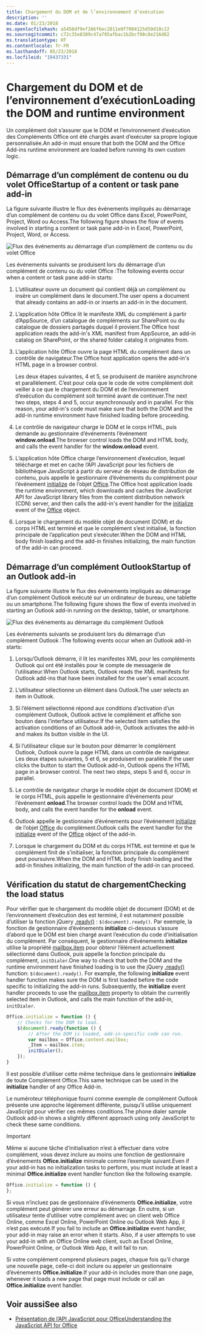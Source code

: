 ```yaml
---
title: Chargement du DOM et de l’environnement d’exécution
description: ''
ms.date: 01/23/2018
ms.openlocfilehash: a5458df9ef266f6ec2811e0f7004125d50d18c22
ms.sourcegitcommit: c72c35e8389c47a795afbac1b2bcf98c8e216d82
ms.translationtype: HT
ms.contentlocale: fr-FR
ms.lasthandoff: 05/23/2018
ms.locfileid: "19437331"
---
```

# <a name="loading-the-dom-and-runtime-environment"></a><span data-ttu-id="abce2-102">Chargement du DOM et de l’environnement d’exécution</span><span class="sxs-lookup"><span data-stu-id="abce2-102">Loading the DOM and runtime environment</span></span>



<span data-ttu-id="abce2-103">Un complément doit s’assurer que le DOM et l’environnement d’exécution des Compléments Office ont été chargés avant d’exécuter sa propre logique personnalisée.</span><span class="sxs-lookup"><span data-stu-id="abce2-103">An add-in must ensure that both the DOM and the Office Add-ins runtime environment are loaded before running its own custom logic.</span></span> 

## <a name="startup-of-a-content-or-task-pane-add-in"></a><span data-ttu-id="abce2-104">Démarrage d’un complément de contenu ou du volet Office</span><span class="sxs-lookup"><span data-stu-id="abce2-104">Startup of a content or task pane add-in</span></span>

<span data-ttu-id="abce2-105">La figure suivante illustre le flux des événements impliqués au démarrage d’un complément de contenu ou du volet Office dans Excel, PowerPoint, Project, Word ou Access.</span><span class="sxs-lookup"><span data-stu-id="abce2-105">The following figure shows the flow of events involved in starting a content or task pane add-in in Excel, PowerPoint, Project, Word, or Access.</span></span>

![Flux des événements au démarrage d’un complément de contenu ou du volet Office](../images/office15-app-sdk-loading-dom-agave-runtime.png)

<span data-ttu-id="abce2-107">Les événements suivants se produisent lors du démarrage d’un complément de contenu ou du volet Office :</span><span class="sxs-lookup"><span data-stu-id="abce2-107">The following events occur when a content or task pane add-in starts:</span></span> 



1. <span data-ttu-id="abce2-108">L’utilisateur ouvre un document qui contient déjà un complément ou insère un complément dans le document.</span><span class="sxs-lookup"><span data-stu-id="abce2-108">The user opens a document that already contains an add-in or inserts an add-in in the document.</span></span>
    
2. <span data-ttu-id="abce2-109">L’application hôte Office lit le manifeste XML du complément à partir d’AppSource, d’un catalogue de compléments sur SharePoint ou du catalogue de dossiers partagés duquel il provient.</span><span class="sxs-lookup"><span data-stu-id="abce2-109">The Office host application reads the add-in's XML manifest from AppSource, an add-in catalog on SharePoint, or the shared folder catalog it originates from.</span></span>
    
3. <span data-ttu-id="abce2-110">L’application hôte Office ouvre la page HTML du complément dans un contrôle de navigateur.</span><span class="sxs-lookup"><span data-stu-id="abce2-110">The Office host application opens the add-in's HTML page in a browser control.</span></span>
    
    <span data-ttu-id="abce2-p101">Les deux étapes suivantes, 4 et 5, se produisent de manière asynchrone et parallèlement. C’est pour cela que le code de votre complément doit veiller à ce que le chargement du DOM et de l’environnement d’exécution du complément soit terminé avant de continuer.</span><span class="sxs-lookup"><span data-stu-id="abce2-p101">The next two steps, steps 4 and 5, occur asynchronously and in parallel. For this reason, your add-in's code must make sure that both the DOM and the add-in runtime environment have finished loading before proceeding.</span></span>
    
4. <span data-ttu-id="abce2-113">Le contrôle de navigateur charge le DOM et le corps HTML, puis demande au gestionnaire d’événements l’événement  **window.onload**.</span><span class="sxs-lookup"><span data-stu-id="abce2-113">The browser control loads the DOM and HTML body, and calls the event handler for the  **window.onload** event.</span></span>
    
5. <span data-ttu-id="abce2-114">L’application hôte Office charge l’environnement d’exécution, lequel télécharge et met en cache l’API JavaScript pour les fichiers de bibliothèque JavaScript à partir du serveur de réseau de distribution de contenu, puis appelle le gestionnaire d’événements du complément pour l’événement [initialize](https://dev.office.com/reference/add-ins/shared/office.initialize) de l’objet [Office](https://dev.office.com/reference/add-ins/shared/office).</span><span class="sxs-lookup"><span data-stu-id="abce2-114">The Office host application loads the runtime environment, which downloads and caches the JavaScript API for JavaScript library files from the content distribution network (CDN) server, and then calls the add-in's event handler for the [initialize](https://dev.office.com/reference/add-ins/shared/office.initialize) event of the [Office](https://dev.office.com/reference/add-ins/shared/office) object.</span></span>
    
6. <span data-ttu-id="abce2-115">Lorsque le chargement du modèle objet de document (DOM) et du corps HTML est terminé et que le complément s’est initialisé, la fonction principale de l’application peut s’exécuter.</span><span class="sxs-lookup"><span data-stu-id="abce2-115">When the DOM and HTML body finish loading and the add-in finishes initializing, the main function of the add-in can proceed.</span></span>
    

## <a name="startup-of-an-outlook-add-in"></a><span data-ttu-id="abce2-116">Démarrage d’un complément Outlook</span><span class="sxs-lookup"><span data-stu-id="abce2-116">Startup of an Outlook add-in</span></span>



<span data-ttu-id="abce2-117">La figure suivante illustre le flux des événements impliqués au démarrage d’un complément Outlook exécuté sur un ordinateur de bureau, une tablette ou un smartphone.</span><span class="sxs-lookup"><span data-stu-id="abce2-117">The following figure shows the flow of events involved in starting an Outlook add-in running on the desktop, tablet, or smartphone.</span></span>

![Flux des événements au démarrage du complément Outlook](../images/outlook15-loading-dom-agave-runtime.png)

<span data-ttu-id="abce2-119">Les événements suivants se produisent lors du démarrage d’un complément Outlook :</span><span class="sxs-lookup"><span data-stu-id="abce2-119">The following events occur when an Outlook add-in starts:</span></span> 



1. <span data-ttu-id="abce2-120">Lorsqu’Outlook démarre, il lit les manifestes XML pour les compléments Outlook qui ont été installés pour le compte de messagerie de l’utilisateur.</span><span class="sxs-lookup"><span data-stu-id="abce2-120">When Outlook starts, Outlook reads the XML manifests for Outlook add-ins that have been installed for the user's email account.</span></span>
    
2. <span data-ttu-id="abce2-121">L’utilisateur sélectionne un élément dans Outlook.</span><span class="sxs-lookup"><span data-stu-id="abce2-121">The user selects an item in Outlook.</span></span>
    
3. <span data-ttu-id="abce2-122">Si l’élément sélectionné répond aux conditions d’activation d’un complément Outlook, Outlook active le complément et affiche son bouton dans l’interface utilisateur.</span><span class="sxs-lookup"><span data-stu-id="abce2-122">If the selected item satisfies the activation conditions of an Outlook add-in, Outlook activates the add-in and makes its button visible in the UI.</span></span>
    
4. <span data-ttu-id="abce2-p102">Si l’utilisateur clique sur le bouton pour démarrer le complément Outlook, Outlook ouvre la page HTML dans un contrôle de navigateur. Les deux étapes suivantes, 5 et 6, se produisent en parallèle.</span><span class="sxs-lookup"><span data-stu-id="abce2-p102">If the user clicks the button to start the Outlook add-in, Outlook opens the HTML page in a browser control. The next two steps, steps 5 and 6, occur in parallel.</span></span>
    
5. <span data-ttu-id="abce2-125">Le contrôle de navigateur charge le modèle objet de document (DOM) et le corps HTML, puis appelle le gestionnaire d’événements pour l’événement  **onload**.</span><span class="sxs-lookup"><span data-stu-id="abce2-125">The browser control loads the DOM and HTML body, and calls the event handler for the  **onload** event.</span></span>
    
6. <span data-ttu-id="abce2-126">Outlook appelle le gestionnaire d’événements pour l’événement [initialize](https://dev.office.com/reference/add-ins/shared/office.initialize) de l’objet [Office](https://dev.office.com/reference/add-ins/shared/office) du complément.</span><span class="sxs-lookup"><span data-stu-id="abce2-126">Outlook calls the event handler for the [initialize](https://dev.office.com/reference/add-ins/shared/office.initialize) event of the [Office](https://dev.office.com/reference/add-ins/shared/office) object of the add-in.</span></span>
    
7. <span data-ttu-id="abce2-127">Lorsque le chargement du DOM et du corps HTML est terminé et que le complément finit de s’initialiser, la fonction principale du complément peut poursuivre.</span><span class="sxs-lookup"><span data-stu-id="abce2-127">When the DOM and HTML body finish loading and the add-in finishes initializing, the main function of the add-in can proceed.</span></span>
    

## <a name="checking-the-load-status"></a><span data-ttu-id="abce2-128">Vérification du statut de chargement</span><span class="sxs-lookup"><span data-stu-id="abce2-128">Checking the load status</span></span>


<span data-ttu-id="abce2-p103">Pour vérifier que le chargement du modèle objet de document (DOM) et de l’environnement d’exécution des est terminé, il est notamment possible d’utiliser la fonction jQuery [.ready()](http://api.jquery.com/ready/) :  `$(document).ready()`. Par exemple, la fonction de gestionnaire d’événements  **initialize** ci-dessous s’assure d’abord que le DOM est bien chargé avant l’exécution du code d’initialisation du complément. Par conséquent, le gestionnaire d’événements **initialize** utilise la propriété [mailbox.item](https://dev.office.com/reference/add-ins/outlook/Office.context.mailbox.item) pour obtenir l’élément actuellement sélectionné dans Outlook, puis appelle la fonction principale du complément, `initDialer`.</span><span class="sxs-lookup"><span data-stu-id="abce2-p103">One way to check that both the DOM and the runtime environment have finished loading is to use the jQuery [.ready()](http://api.jquery.com/ready/) function: `$(document).ready()`. For example, the following  **initialize** event handler function makes sure the DOM is first loaded before the code specific to initializing the add-in runs. Subsequently, the **initialize** event handler proceeds to use the [mailbox.item](https://dev.office.com/reference/add-ins/outlook/Office.context.mailbox.item) property to obtain the currently selected item in Outlook, and calls the main function of the add-in, `initDialer`.</span></span>


```js
Office.initialize = function () {
    // Checks for the DOM to load.
    $(document).ready(function () {
        // After the DOM is loaded, add-in-specific code can run.
        var mailbox = Office.context.mailbox;
        _Item = mailbox.item;
        initDialer();
    });
}
```

<span data-ttu-id="abce2-132">Il est possible d’utiliser cette même technique dans le gestionnaire  **initialize** de toute Complément Office.</span><span class="sxs-lookup"><span data-stu-id="abce2-132">This same technique can be used in the  **initialize** handler of any Office Add-in.</span></span>

<span data-ttu-id="abce2-133">Le numéroteur téléphonique fourni comme exemple de complément Outlook présente une approche légèrement différente, puisqu’il utilise uniquement JavaScript pour vérifier ces mêmes conditions.</span><span class="sxs-lookup"><span data-stu-id="abce2-133">The phone dialer sample Outlook add-in shows a slightly different approach using only JavaScript to check these same conditions.</span></span> 

> [!IMPORTANT]
> <span data-ttu-id="abce2-134">Même si aucune tâche d’initialisation n’est à effectuer dans votre complément, vous devez inclure au moins une fonction de gestionnaire d’événements **Office.initialize** minimale comme l’exemple suivant.</span><span class="sxs-lookup"><span data-stu-id="abce2-134">Even if your add-in has no initialization tasks to perform, you must include at least a minimal **Office.initialize** event handler function like the following example.</span></span>

```js
Office.initialize = function () {
};
```

<span data-ttu-id="abce2-p104">Si vous n’incluez pas de gestionnaire d’événements  **Office.initialize**, votre complément peut générer une erreur au démarrage. En outre, si un utilisateur tente d’utiliser votre complément avec un client web Office Online, comme Excel Online, PowerPoint Online ou Outlook Web App, il n’est pas exécuté.</span><span class="sxs-lookup"><span data-stu-id="abce2-p104">If you fail to include an  **Office.initialize** event handler, your add-in may raise an error when it starts. Also, if a user attempts to use your add-in with an Office Online web client, such as Excel Online, PowerPoint Online, or Outlook Web App, it will fail to run.</span></span>

<span data-ttu-id="abce2-137">Si votre complément comprend plusieurs pages, chaque fois qu’il charge une nouvelle page, celle-ci doit inclure ou appeler un gestionnaire d’événements  **Office.initialize**.</span><span class="sxs-lookup"><span data-stu-id="abce2-137">If your add-in includes more than one page, whenever it loads a new page that page must include or call an  **Office.initialize** event handler.</span></span>


## <a name="see-also"></a><span data-ttu-id="abce2-138">Voir aussi</span><span class="sxs-lookup"><span data-stu-id="abce2-138">See also</span></span>

- [<span data-ttu-id="abce2-139">Présentation de l’API JavaScript pour Office</span><span class="sxs-lookup"><span data-stu-id="abce2-139">Understanding the JavaScript API for Office</span></span>](understanding-the-javascript-api-for-office.md)
    

